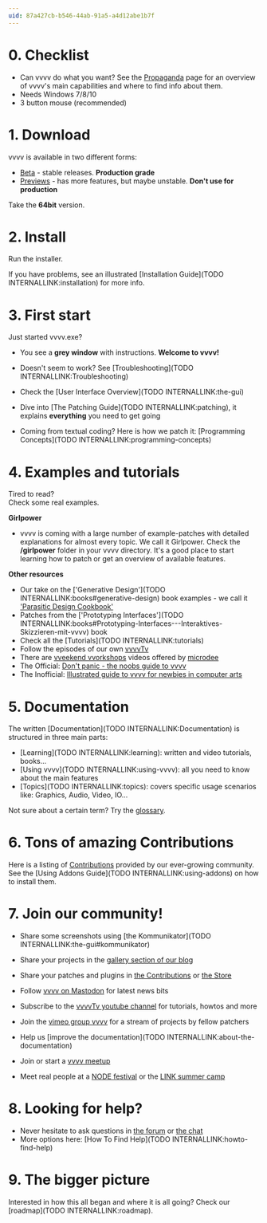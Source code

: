 ```yaml
---
uid: 87a427cb-b546-44ab-91a5-a4d12abe1b7f
---
```


# 0. Checklist

* Can vvvv do what you want? See the [Propaganda](https://vvvv.org/propaganda) page for an overview of vvvv's main capabilities and where to find info about them.  
* Needs Windows 7/8/10  
* 3 button mouse (recommended)  

# 1. Download

vvvv is available in two different forms:  
* [Beta](https://vvvv.org/downloads) - stable releases. **Production grade**  
* [Previews](https://vvvv.org/downloads/previews) - has more features, but maybe unstable. **Don't use for production**  

Take the **64bit** version.  

# 2. Install
Run the installer.  

If you have problems, see an illustrated [Installation Guide](TODO INTERNALLINK:installation) for more info.  

# 3. First start
Just started vvvv.exe?  
* You see a **grey window** with instructions. **Welcome to vvvv!**  
* Doesn't seem to work? See [Troubleshooting](TODO INTERNALLINK:Troubleshooting)  

* Check the [User Interface Overview](TODO INTERNALLINK:the-gui)  
* Dive into [The Patching Guide](TODO INTERNALLINK:patching), it explains **everything** you need to get going  
* Coming from textual coding? Here is how we patch it: [Programming Concepts](TODO INTERNALLINK:programming-concepts)  

# 4. Examples and tutorials
Tired to read?  
Check some real examples.  

**Girlpower**  

* vvvv is coming with a large number of example-patches with detailed explanations for almost every topic. We call it Girlpower. Check the **/girlpower** folder in your vvvv directory. It's a good place to start learning how to patch or get an overview of available features.  

**Other resources**  

* Our take on the ['Generative Design'](TODO INTERNALLINK:books#generative-design) book examples - we call it <a href="https://vvvv.org/contribution/parasitic-design-a-vvvv-beginners-cookbook" class="extURL contribution" target="_blank">'Parasitic Design Cookbook'</a>  
* Patches from the ['Prototyping Interfaces'](TODO INTERNALLINK:books#Prototyping-Interfaces---Interaktives-Skizzieren-mit-vvvv) book  
* Check all the [Tutorials](TODO INTERNALLINK:tutorials)  
* Follow the episodes of our own <a href="https://www.youtube.com/channel/UCu-xqv-TLwv6L0An7MJJA5A" class="extURL" target="_blank">vvvvTv</a>  
* There are <a href="https://www.youtube.com/channel/UCa8Vqigdbq5Gam_6dcGdNBw" class="extURL" target="_blank">vveekend vvorkshops</a> videos offered by <span class="user"><a href="https://vvvv.org/users/microdee" class="extURL" target="_blank">microdee</a></span>  
* The Official: <a href="https://vvvv.org/contribution/dont panic - the noobs guide to vvvv" class="extURL contribution" target="_blank">Don't panic - the noobs guide to vvvv</a>  
* The Inofficial: <a href="https://vvvv.org/contribution/illustrated guide to vvvv for newbies in computer arts" class="extURL contribution" target="_blank">Illustrated guide to vvvv for newbies in computer arts</a>  

# 5. Documentation
The written [Documentation](TODO INTERNALLINK:Documentation) is structured in three main parts:  

* [Learning](TODO INTERNALLINK:learning): written and video tutorials, books...  
* [Using vvvv](TODO INTERNALLINK:using-vvvv): all you need to know about the main features  
* [Topics](TODO INTERNALLINK:topics): covers specific usage scenarios like: Graphics, Audio, Video, IO...  

Not sure about a certain term? Try the [glossary](https://vvvv.org/glossary).  

# 6. Tons of amazing Contributions
Here is a listing of <a href="https://vvvv.org/contributions/" class="extURL" target="_blank">Contributions</a> provided by our ever-growing community.  
See the [Using Addons Guide](TODO INTERNALLINK:using-addons) on how to install them.  

# 7. Join our community!

* Share some screenshots using [the Kommunikator](TODO INTERNALLINK:the-gui#kommunikator)  
* Share your projects in the <a href="https://vvvv.org/blog/24+126+124" class="extURL blog" target="_blank">gallery section of our blog</a>   
* Share your patches and plugins in <a href="https://vvvv.org/contributions/" class="extURL" target="_blank">the Contributions</a> or [the Store](https://vvvv.org/store)  
* Follow <a href="https://mastodon.xyz/@vvvv" class="extURL" target="_blank">vvvv on Mastodon</a> for latest news bits  
* Subscribe to the <a href="https://www.youtube.com/channel/UCu-xqv-TLwv6L0An7MJJA5A" class="extURL" target="_blank">vvvvTv youtube channel</a> for tutorials, howtos and more  
* Join the <a href="https://vimeo.com/groups/vvvv/" class="extURL" target="_blank">vimeo group vvvv</a> for a stream of projects by fellow patchers  

* Help us [improve the documentation](TODO INTERNALLINK:about-the-documentation)  
* Join or start a <a href="https://www.meetup.com/de-DE/find/?allMeetups=false&keywords=vvvv&radius=Infinity" class="extURL" target="_blank">vvvv meetup</a>  
* Meet real people at a <a href="https://nodeforum.org/activities/node-forum/" class="extURL" target="_blank">NODE festival</a> or the <a href="http://link-summercamp.de/" class="extURL" target="_blank">LINK summer camp</a>   

# 8. Looking for help?

* Never hesitate to ask questions in [the forum](https://vvvv.org/forums) or [the chat](https://vvvv.org/chat)  
* More options here: [How To Find Help](TODO INTERNALLINK:howto-find-help)  

# 9. The bigger picture

Interested in how this all began and where it is all going? Check our [roadmap](TODO INTERNALLINK:roadmap).